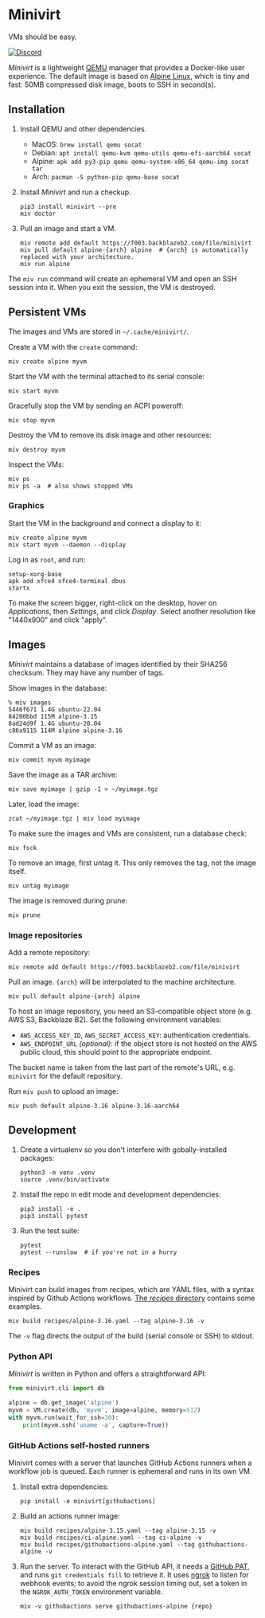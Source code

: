 # Minivirt

VMs should be easy.

[![Discord](https://badgen.net/badge/icon/discord?icon=discord&label)](https://discord.gg/P72AGcEWHZ)

_Minivirt_ is a lightweight [QEMU][] manager that provides a Docker-like user experience. The default image is based on [Alpine Linux](https://alpinelinux.org/), which is tiny and fast: 50MB compressed disk image, boots to SSH in second(s).

[QEMU]: https://www.qemu.org/

## Installation

1. Install QEMU and other dependencies.
    * MacOS: `brew install qemu socat`
    * Debian: `apt install qemu-kvm qemu-utils qemu-efi-aarch64 socat`
    * Alpine: `apk add py3-pip qemu qemu-system-x86_64 qemu-img socat tar`
    * Arch: `pacman -S python-pip qemu-base socat`

1. Install _Minivirt_ and run a checkup.
    ```shell
    pip3 install minivirt --pre
    miv doctor
    ```
1. Pull an image and start a VM.
    ```shell
    miv remote add default https://f003.backblazeb2.com/file/minivirt
    miv pull default alpine-{arch} alpine  # {arch} is automatically replaced with your architecture.
    miv run alpine
    ```

The `miv run` command will create an ephemeral VM and open an SSH session into it. When you exit the session, the VM is destroyed.

## Persistent VMs

The images and VMs are stored in `~/.cache/minivirt/`.

Create a VM with the `create` command:
```shell
miv create alpine myvm
```

Start the VM with the terminal attached to its serial console:
```shell
miv start myvm
```

Gracefully stop the VM by sending an ACPI poweroff:
```shell
miv stop myvm
```

Destroy the VM to remove its disk image and other resources:
```shell
miv destroy myvm
```

Inspect the VMs:
```shell
miv ps
miv ps -a  # also shows stopped VMs
```

### Graphics

Start the VM in the background and connect a display to it:
```shell
miv create alpine myvm
miv start myvm --daemon --display
```

Log in as `root`, and run:

```shell
setup-xorg-base
apk add xfce4 xfce4-terminal dbus
startx
```

To make the screen bigger, right-click on the desktop, hover on _Applications_, then _Settings_, and click _Display_. Select another resolution like "1440x900" and click "apply".

## Images

_Minivirt_ maintains a database of images identified by their SHA256 checksum. They may have any number of tags.

Show images in the database:

```shell
% miv images
5446f671 1.4G ubuntu-22.04
84200bbd 115M alpine-3.15
8ad24d9f 1.4G ubuntu-20.04
c86a9115 114M alpine alpine-3.16
```

Commit a VM as an image:

```shell
miv commit myvm myimage
```

Save the image as a TAR archive:

```shell
miv save myimage | gzip -1 > ~/myimage.tgz
```

Later, load the image:

```shell
zcat ~/myimage.tgz | miv load myimage
```

To make sure the images and VMs are consistent, run a database check:

```shell
miv fsck
```

To remove an image, first untag it. This only removes the tag, not the image itself.

```shell
miv untag myimage
```

The image is removed during prune:

```shell
miv prune
```

### Image repositories

Add a remote repository:

```shell
miv remote add default https://f003.backblazeb2.com/file/minivirt
```

Pull an image. `{arch}` will be interpolated to the machine architecture.

```shell
miv pull default alpine-{arch} alpine
```

To host an image repository, you need an S3-compatible object store (e.g. AWS S3, Backblaze B2). Set the following environment variables:

* `AWS_ACCESS_KEY_ID`, `AWS_SECRET_ACCESS_KEY`: authentication credentials.
* `AWS_ENDPOINT_URL` _(optional)_: if the object store is not hosted on the AWS public cloud, this should point to the appropriate endpoint.

The bucket name is taken from the last part of the remote's URL, e.g. `minivirt` for the default repository.

Run `miv push` to upload an image:

```shell
miv push default alpine-3.16 alpine-3.16-aarch64
```

## Development

1. Create a virtualenv so you don't interfere with gobally-installed packages:
    ```shell
    python3 -m venv .venv
    source .venv/bin/activate
    ```

1. Install the repo in edit mode and development dependencies:
    ```shell
    pip3 install -e .
    pip3 install pytest
    ```

1. Run the test suite:
    ```shell
    pytest
    pytest --runslow  # if you're not in a hurry
    ```

### Recipes

Minivirt can build images from recipes, which are YAML files, with a syntax inspired by Github Actions workflows. [The _recipes_ directory](recipes/) contains some examples.

```shell
miv build recipes/alpine-3.16.yaml --tag alpine-3.16 -v
```

The `-v` flag directs the output of the build (serial console or SSH) to stdout.

### Python API

_Minivirt_ is written in Python and offers a straightforward API:

```python
from minivirt.cli import db

alpine = db.get_image('alpine')
myvm = VM.create(db, 'myvm', image=alpine, memory=512)
with myvm.run(wait_for_ssh=30):
    print(myvm.ssh('uname -a', capture=True))
```

### GitHub Actions self-hosted runners

Minivirt comes with a server that launches GitHub Actions runners when a workflow job is queued. Each runner is ephemeral and runs in its own VM.

1. Install extra dependencies:
    ```shell
    pip install -e minivirt[githubactions]
    ```

1. Build an actions runner image:
    ```shell
    miv build recipes/alpine-3.15.yaml --tag alpine-3.15 -v
    miv build recipes/ci-alpine.yaml --tag ci-alpine -v
    miv build recipes/githubactions-alpine.yaml --tag githubactions-alpine -v
    ```

1. Run the server. To interact with the GitHub API, it needs a [GitHub PAT][], and runs `git credentials fill` to retrieve it. It uses [ngrok][] to listen for webhook events; to avoid the ngrok session timing out, set a token in the `NGROK_AUTH_TOKEN` environment variable.
    ```shell
    miv -v githubactions serve githubactions-alpine {repo}
    ```

[GitHub PAT]: https://docs.github.com/en/authentication/keeping-your-account-and-data-secure/creating-a-personal-access-token
[ngrok]: https://ngrok.com/

